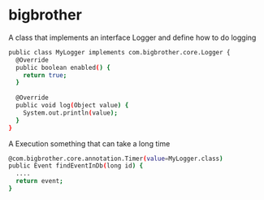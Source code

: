 bigbrother
==========

A class that implements an interface Logger and define how to do logging


```sh
public class MyLogger implements com.bigbrother.core.Logger {
  @Override
  public boolean enabled() {
    return true;
  }
  
  @Override
  public void log(Object value) {
    System.out.println(value);
  }
}
```

A Execution something that can take a long time


```sh
@com.bigbrother.core.annotation.Timer(value=MyLogger.class)
public Event findEventInDb(long id) {
  ....
  return event;
}
```



